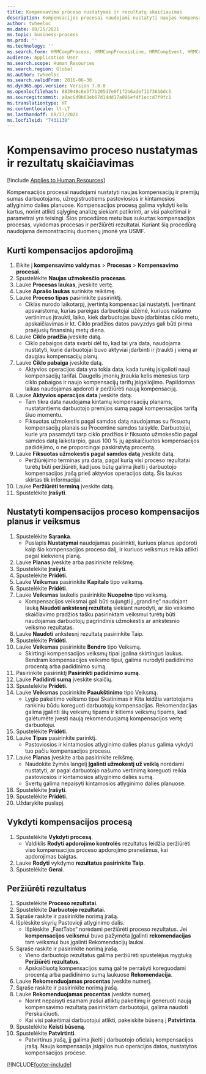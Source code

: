 ```yaml
---
title: Kompensavimo proceso nustatymas ir rezultatų skaičiavimas
description: Kompensacijos procesai naudojami nustatyti naujas kompensacijų ir premijų sumas darbuotojams, užregistruotiems pastoviosios ir kintamosios atlyginimo dalies planuose.
author: twheeloc
ms.date: 08/25/2021
ms.topic: business-process
ms.prod: ''
ms.technology: ''
ms.search.form: HRMCompProcess, HRMCompProcessLine, HRMCompEvent, HRMCompEventEmpl, HcmCompensationWorkspace
audience: Application User
ms.search.scope: Human Resources
ms.search.region: Global
ms.author: twheeloc
ms.search.validFrom: 2016-06-30
ms.dyn365.ops.version: Version 7.0.0
ms.openlocfilehash: 883948c6e3f7b205d7e0f1f2b6adef1173616dc1
ms.sourcegitcommit: a8ac6d9b63eb67d14dd17a086ef4f1eccd7f9fc1
ms.translationtype: HT
ms.contentlocale: lt-LT
ms.lasthandoff: 08/27/2021
ms.locfileid: "7431130"
---
```

# <a name="define-compensation-process-and-calculate-results"></a>Kompensavimo proceso nustatymas ir rezultatų skaičiavimas

[!include [Applies to Human Resources](../includes/applies-to-hr.md)]

Kompensacijos procesai naudojami nustatyti naujas kompensacijų ir premijų sumas darbuotojams, užregistruotiems pastoviosios ir kintamosios atlyginimo dalies planuose. Kompensacijos procesą galima vykdyti kelis kartus, norint atlikti sąlyginę analizę siekiant patikrinti, ar visi pakeitimai ir parametrai yra teisingi. Šios procedūros metu bus sukurtas kompensacijos procesas, vykdomas procesas ir peržiūrėti rezultatai. Kuriant šią procedūrą naudojama demonstracinių duomenų įmonė yra USMF.


## <a name="create-a-compensation-process"></a>Kurti kompensacijos apdorojimą
1. Eikite į **kompensavimo valdymas** > **Procesas** > **Kompensavimo procesai**.
2. Spustelėkite **Naujas užmokesčio procesas**.
3. Lauke **Procesas laukas**, įveskite vertę.
4. Lauke **Aprašo laukas** surinkite reikšmę.
5. Lauke **Proceso tipas** pasirinkite pasirinktį.
    * Ciklas nurodo laikotarpį, įvertintą kompensacijai nustatyti. Įvertinant apsvarstoma, kurias pareigas darbuotojai užėmė, kuriuos našumo vertinimus įtraukti, laiko, kiek darbuotojas buvo įdarbintas ciklo metu, apskaičiavimas ir kt. Ciklo pradžios datos pavyzdys gali būti pirma praėjusių finansinių metų diena.  
6. Lauke **Ciklo pradžia** įveskite datą.
    * Ciklo pabaigos data svarbi dėl to, kad tai yra data, naudojama nustatyti, kurie darbuotojai buvo aktyviai įdarbinti ir įtraukti į vieną ar daugiau kompensacijų planų.  
7. Lauke **Ciklo pabaiga** įveskite datą.
    * Aktyvios operacijos data yra tokia data, kada turėtų įsigalioti nauji kompensacijų tarifai. Daugelis įmonių įtraukia kelis mėnesius tarp ciklo pabaigos ir naujo kompensacijų tarifų įsigaliojimo. Papildomas laikas naudojamas apdoroti ir peržiūrėti naują kompensaciją.  
8. Lauke **Aktyvios operacijos data** įveskite datą.
    * Tam tikra data naudojama kintamų kompensacijų planams, nustatantiems darbuotojo premijos sumą pagal kompensacijos tarifą šiuo momentu.  
    * Fiksuotas užmokestis pagal samdos datą naudojamas su fiksuotų kompensacijų planais su Procentine samdos taisykle.  Darbuotojai, kurie yra pasamdyti tarp ciklo pradžios ir fiksuoto užmokesčio pagal samdos datą laikotarpio, gaus 100 % jų apskaičiuotos kompensacijos padidėjimo, o ne proporcingai paskirstytą procentą.  
9. Lauke **Fiksuotas užmokestis pagal samdos datą** įveskite datą.
    * Peržiūrėjimo terminas yra data, pagal kurią visi proceso rezultatai turėtų būti peržiūrėti, kad juos būtų galima įkelti į darbuotojo kompensacijos įrašą prieš aktyvios operacijos datą. Šis laukas skirtas tik informacijai.  
10. Lauke **Peržiūrėti terminą** įveskite datą.
11. Spustelėkite **Įrašyti**.

## <a name="setup-the-compensation-plans-and-actions-for-a-compensation-process"></a>Nustatyti kompensacijos proceso kompensacijos planus ir veiksmus
1. Spustelėkite **Sąranka**.
    * Puslapis **Nustatymai** naudojamas pasirinkti, kuriuos planus apdoroti kaip šio kompensacijos proceso dalį, ir kuriuos veiksmus reikia atlikti pagal kiekvieną planą.  
2. Lauke **Planas** įveskite arba pasirinkite reikšmę.
3. Spustelėkite **Įrašyti**.
4. Spustelėkite **Pridėti**.
5. Lauke **Veiksmas** pasirinkite **Kapitalo** tipo veiksmą.
6. Spustelėkite **Pridėti**.
7. Lauke **Veiksmas** laukelis pasirinkite **Nuopelno** tipo veiksmą.
    * Kompensacijos veiksmai gali būti sujungti į „grandinę“ naudojant lauką **Naudoti ankstesnį rezultatą** siekiant nurodyti, ar šio veiksmo skaičiavimo pradžios tašku pasirinktam veiksmui turėtų būti naudojamas darbuotojų pagrindinis užmokestis ar ankstesnio veiksmo rezultatas.  
8. Lauke **Naudoti** ankstesnį rezultatą pasirinkite Taip.
9. Spustelėkite **Pridėti**.
10. Lauke **Veiksmas** pasirinkite **Bendro** tipo Veiksmą.
    * Skirtingi kompensacijos veiksmų tipai įgalina skirtingus laukus. Bendram kompensacijos veiksmo tipui, galima nurodyti padidinimo procentą arba padidinimo sumą.  
11. Pasirinkite pasirinktį **Pasirinkti padidinimo sumą**.
12. Lauke **Padidinti sumą** įveskite skaičių.
13. Spustelėkite **Pridėti**.
14. Lauke **Veiksmas** pasirinkite **Paaukštinimo** tipo Veiksmą.
    * Lygio pakeitimo veiksmo tipai Skatinimas ir Kita leidžia vartotojams rankiniu būdu koreguoti darbuotojų kompensacijas. Rekomendacijas galima įgalinti šių veiksmų tipams ir kitiems veiksmų tipams, kad galėtumėte įvesti naują rekomenduojamą kompensacijos vertę darbuotojui.  
15. Spustelėkite **Pridėti**.
16. Lauke **Tipas** pasirinkite parinktį.
    * Pastoviosios ir kintamosios atlyginimo dalies planus galima vykdyti tuo pačiu kompensacijos procesu.  
17. Lauke **Planas** įveskite arba pasirinkite reikšmę.
    * Naudokite žymės langelį **Įgalinti užmokestį už veiklą** norėdami nustatyti, ar pagal darbuotojo našumo vertinimą koreguoti reikia pastoviosios ir kintamosios atlyginimo dalies sumą.  
    * Svertų galima nepaisyti kintamosios atlyginimo dalies planuose.  
18. Spustelėkite **Įrašyti**.
19. Spustelėkite **Pridėti**.
20. Uždarykite puslapį.

## <a name="run-the-compensation-process"></a>Vykdyti kompensacijos procesą
1. Spustelėkite **Vykdyti procesą**.
    * Valdiklis **Rodyti apdorojimo kontrolės** rezultatus leidžia peržiūrėti viso kompensacijos proceso apdorojimo pranešimus, kai apdorojimas baigtas.  
2. Lauke **Rodyti** vykdymo **rezultatus pasirinkite Taip**.
3. Spustelėkite **Gerai**.

## <a name="view-the-results"></a>Peržiūrėti rezultatus
1. Spustelėkite **Proceso rezultatai**.
2. Spustelėkite **Darbuotojo rezultatai**.
3. Sąraše raskite ir pasirinkite norimą įrašą.
4. Išplėskite skyrių Pastovioji atlyginimo dalis.
    * Išplėskite „FastTabs“ norėdami peržiūrėti proceso rezultatus. Jei **kompensacijos veiksmui** buvo pažymėta Įgalinti **rekomendacijas** tam veiksmui bus įgalinti Rekomendacijų laukai.  
5. Sąraše raskite ir pasirinkite norimą įrašą.
    * Vieno darbuotojo rezultatus galima peržiūrėti spustelėjus mygtuką **Peržiūrėti rezultatus**.  
    * Apskaičiuotą kompensacijos sumą galite perrašyti koreguodami procentą arba padidinimo sumą laukuose **Rekomendacija**.  
6. Lauke **Rekomenduojamas procentas** įveskite numerį.
7. Sąraše raskite ir pasirinkite norimą įrašą.
8. Lauke **Rekomenduojamas procentas** įveskite numerį.
    * Norint nepaisyti esamam įrašui atliktų pakeitimų ir generuoti naują kompensavimo rezultatą pasirinktam darbuotojui, galima naudoti Perskaičiuoti.  
    * Kai visi pakeitimai darbuotojui atlikti, pakeiskite būseną į **Patvirtinta**.  
9. Spustelėkite **Keisti būseną**.
10. Spustelėkite **Patvirtinti**.
    * Patvirtinus įrašą, jį galima įkelti į darbuotojo oficialų kompensacijos įrašą. Nauja kompensacija įsigalios nuo operacijos datos, nustatytos kompensacijos procese.  



[!INCLUDE[footer-include](../includes/footer-banner.md)]

